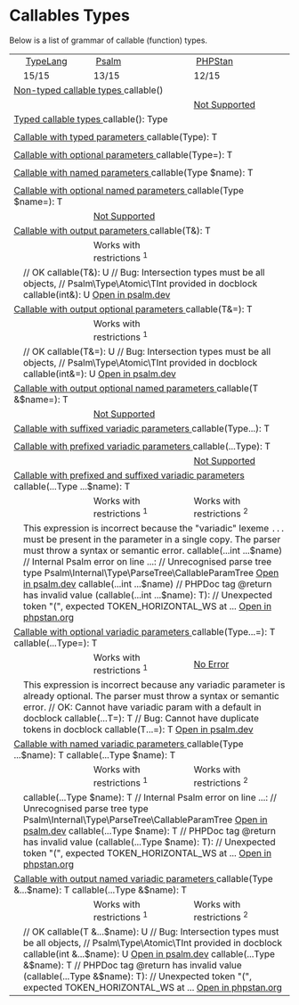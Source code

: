 # Callables Types

Below is a list of grammar of callable (function) types.

<table style="both">
    <tr>
        <td width="1"></td>
        <td>
            <icon src="typelang.svg" height="16"/>&nbsp;<a href="https://github.com/php-type-language">TypeLang</a>
        </td>
        <td>
            <icon src="psalm.png" height="16"/>&nbsp;<a href="https://github.com/vimeo/psalm">Psalm</a>
        </td>
        <td>
            <icon src="phpstan.png" height="16"/>&nbsp;<a href="https://github.com/phpstan">PHPStan</a>
        </td>
    </tr>
    <tr>
        <td></td>
        <td>
            <note>
                <format style="bold" color="DarkSeaGreen">15/15</format>
            </note>
        </td>
        <td>
            <warning>
                <format style="bold" color="RosyBrown">13/15</format>
            </warning>
        </td>
        <td>
            <warning>
                <format style="bold" color="RosyBrown">12/15</format>
            </warning>
        </td>
    </tr>
    <tr>
        <td colspan="4">
            <a href="callable-types.md">
                Non-typed callable types
            </a>
            <code-block lang="typescript">
            callable()
            </code-block>
        </td>
    </tr>
    <tr>
        <td></td>
        <td><icon src="ok.svg"/></td>
        <td><icon src="ok.svg"/></td>
        <td>
            <icon src="ko.svg"/>
            <a href="https://phpstan.org/r/a681d5d7-7632-42bf-bf8a-07ed1ae1c64c">
                Not Supported
            </a>
        </td>
    </tr>
    <tr>
        <td colspan="4">
            <a href="callable-types.md">
                Typed callable types
            </a>
            <code-block lang="typescript">
            callable(): Type
            </code-block>
        </td>
    </tr>
    <tr>
        <td></td>
        <td><icon src="ok.svg"/></td>
        <td><icon src="ok.svg"/></td>
        <td><icon src="ok.svg"/></td>
    </tr>
    <tr>
        <td colspan="4">
            <a href="callable-types.md">
                Callable with typed parameters
            </a>
            <code-block lang="typescript">
            callable(Type): T
            </code-block>
        </td>
    </tr>
    <tr>
        <td></td>
        <td><icon src="ok.svg"/></td>
        <td><icon src="ok.svg"/></td>
        <td><icon src="ok.svg"/></td>
    </tr>
    <tr>
        <td colspan="4">
            <a href="callable-types.md" anchor="optional-parameters">
                Callable with optional parameters
            </a>
            <code-block lang="typescript">
            callable(Type=): T
            </code-block>
        </td>
    </tr>
    <tr>
        <td></td>
        <td><icon src="ok.svg"/></td>
        <td><icon src="ok.svg"/></td>
        <td><icon src="ok.svg"/></td>
    </tr>
    <tr>
        <td colspan="4">
            <a href="callable-types.md" anchor="named-parameters">
                Callable with named parameters
            </a>
            <code-block lang="typescript">
            callable(Type $name): T
            </code-block>
        </td>
    </tr>
    <tr>
        <td></td>
        <td><icon src="ok.svg"/></td>
        <td><icon src="ok.svg"/></td>
        <td><icon src="ok.svg"/></td>
    </tr>
    <tr>
        <td colspan="4">
            <a href="callable-types.md">
                Callable with optional named parameters
            </a>
            <code-block lang="typescript">
            callable(Type $name=): T
            </code-block>
        </td>
    </tr>
    <tr>
        <td></td>
        <td><icon src="ok.svg"/></td>
        <td>
            <icon src="ko.svg"/>
            <a href="https://psalm.dev/r/9ae58ed797">
                Not Supported
            </a>
        </td>
        <td><icon src="ok.svg"/></td>
    </tr>
    <tr>
        <td colspan="4">
            <a href="callable-types.md" anchor="output-parameters">
                Callable with output parameters
            </a>
            <code-block lang="typescript">
            callable(T&): T
            </code-block>
        </td>
    </tr>
    <tr>
        <td></td>
        <td><icon src="ok.svg"/></td>
        <td><icon src="warning.svg"/> <a anchor="ref-13-1">Works with restrictions <sup>1</sup></a></td>
        <td><icon src="ok.svg"/></td>
    </tr>
    <tr>
        <td></td>
        <td colspan="3">
            <deflist collapsible="true">
                <def title="1. Psalm does NOT support literal types" id="ref-13-1">
                    <code-block lang="typescript">
                    // OK
                    callable(T&): U
                    </code-block>
                    <code-block lang="typescript">
                    // Bug: Intersection types must be all objects,
                    // Psalm\Type\Atomic\TInt provided in docblock
                    callable(int&): U
                    </code-block>
                    <a href="https://psalm.dev/r/9a5a81443f">Open in psalm.dev</a>
                </def>
            </deflist>
        </td>
    </tr>
    <tr>
        <td colspan="4">
            <a href="callable-types.md">
                Callable with output optional parameters
            </a>
            <code-block lang="typescript">
            callable(T&=): T
            </code-block>
        </td>
    </tr>
    <tr>
        <td></td>
        <td><icon src="ok.svg"/></td>
        <td><icon src="warning.svg"/> <a anchor="ref-14-1">Works with restrictions <sup>1</sup></a></td>
        <td><icon src="ok.svg"/></td>
    </tr>
    <tr>
        <td></td>
        <td colspan="3">
            <deflist collapsible="true">
                <def title="1. Psalm does NOT support literal types" id="ref-14-1">
                    <code-block lang="typescript">
                    // OK
                    callable(T&=): U
                    </code-block>
                    <code-block lang="typescript">
                    // Bug: Intersection types must be all objects,
                    // Psalm\Type\Atomic\TInt provided in docblock
                    callable(int&=): U
                    </code-block>
                    <a href="https://psalm.dev/r/33dde88598">Open in psalm.dev</a>
                </def>
            </deflist>
        </td>
    </tr>
    <tr>
        <td colspan="4">
            <a href="callable-types.md">
                Callable with output optional named parameters
            </a>
            <code-block lang="typescript">
            callable(T &$name=): T
            </code-block>
        </td>
    </tr>
    <tr>
        <td></td>
        <td><icon src="ok.svg"/></td>
        <td>
            <icon src="ko.svg"/>
            <a href="https://psalm.dev/r/7d7c34e559">
                Not Supported
            </a>
        </td>
        <td><icon src="ok.svg"/></td>
    </tr>
    <tr>
        <td colspan="4">
            <a href="callable-types.md" anchor="variadic-parameters">
                Callable with suffixed variadic parameters
            </a>
            <code-block lang="typescript">
            callable(Type...): T
            </code-block>
        </td>
    </tr>
    <tr>
        <td></td>
        <td><icon src="ok.svg"/></td>
        <td><icon src="ok.svg"/></td>
        <td><icon src="ok.svg"/></td>
    </tr>
    <tr>
        <td colspan="4">
            <a href="callable-types.md" anchor="variadic-parameters">
                Callable with prefixed variadic parameters
            </a>
            <code-block lang="typescript">
            callable(...Type): T
            </code-block>
        </td>
    </tr>
    <tr>
        <td></td>
        <td><icon src="ok.svg"/></td>
        <td><icon src="ok.svg"/></td>
        <td>
            <icon src="ko.svg"/>
            <a href="https://phpstan.org/r/a578af59-2099-4244-a297-67b74f9729b5">
                Not Supported
            </a>
        </td>
    </tr>
    <tr>
        <td colspan="4">
            <a href="callable-types.md" anchor="variadic-parameters">
                Callable with prefixed and suffixed variadic parameters
            </a>
            <code-block lang="typescript">
            callable(...Type ...$name): T
            </code-block>
        </td>
    </tr>
    <tr>
        <td></td>
        <td><icon src="ok.svg"/></td>
        <td><icon src="warning.svg"/> <a anchor="ref-15-1">Works with restrictions <sup>1</sup></a></td>
        <td><icon src="warning.svg"/> <a anchor="ref-15-2">Works with restrictions <sup>2</sup></a></td>
    </tr>
    <tr>
        <td></td>
        <td colspan="3">
            <tip>
                This expression is incorrect because the "variadic" 
                lexeme <code>...</code> must be present in the parameter 
                in a single copy. The parser must throw a syntax or 
                semantic error.
            </tip>
            <deflist collapsible="true">
                <def title="1. Psalm throws an internal error instead of a valid error message" id="ref-15-1">
                    <code-block lang="typescript">
                    callable(...int ...$name)
                    // Internal Psalm error on line ...: 
                    // Unrecognised parse tree type Psalm\Internal\Type\ParseTree\CallableParamTree
                    </code-block>
                    <a href="https://psalm.dev/r/d802f62027">Open in psalm.dev</a>
                </def>
                <def title="2. PHPStan does not support prefixed variadic parameters" id="ref-15-2">
                    <code-block lang="typescript">
                    callable(...int ...$name)
                    // PHPDoc tag @return has invalid value (callable(...int ...$name): T): 
                    // Unexpected token "(", expected TOKEN_HORIZONTAL_WS at ...
                    </code-block>
                    <a href="https://phpstan.org/r/f1f73f78-cebe-4cf6-887c-e6516d684230">Open in phpstan.org</a>
                </def>
            </deflist>
        </td>
    </tr>
    <tr>
        <td colspan="4">
            <a href="callable-types.md" anchor="variadic-parameters">
                Callable with optional variadic parameters
            </a>
            <code-block lang="typescript">
            callable(Type...=): T
            callable(...Type=): T
            </code-block>
        </td>
    </tr>
    <tr>
        <td></td>
        <td><icon src="ok.svg"/></td>
        <td><icon src="warning.svg"/> <a anchor="ref-16-1">Works with restrictions <sup>1</sup></a></td>
        <td>
            <icon src="ko.svg" />
            <a href="https://phpstan.org/r/0a7c61e9-691d-414c-983c-b5c32f472214">
                No Error
            </a>
        </td>
    </tr>
    <tr>
        <td></td>
        <td colspan="3">
            <tip>
                This expression is incorrect because any variadic 
                parameter is already optional. The parser must 
                throw a syntax or semantic error.
            </tip>
            <deflist collapsible="true">
                <def title="1. Psalm error depends on parameter definition syntax" id="ref-16-1">
                    <code-block lang="typescript">
                    // OK: Cannot have variadic param with a default in docblock
                    callable(...T=): T
                    </code-block>
                    <code-block lang="typescript">
                    // Bug: Cannot have duplicate tokens in docblock
                    callable(T...=): T
                    </code-block>
                    <a href="https://psalm.dev/r/7e5482be69">Open in psalm.dev</a>
                </def>
            </deflist>
        </td>
    </tr>
    <tr>
        <td colspan="4">
            <a href="callable-types.md" anchor="variadic-parameters">
                Callable with named variadic parameters
            </a>
            <code-block lang="typescript">
            callable(Type ...$name): T
            callable(...Type $name): T
            </code-block>
        </td>
    </tr>
    <tr>
        <td></td>
        <td><icon src="ok.svg"/></td>
        <td><icon src="warning.svg"/> <a anchor="ref-17-1">Works with restrictions <sup>1</sup></a></td>
        <td><icon src="warning.svg"/> <a anchor="ref-17-2">Works with restrictions <sup>2</sup></a></td>
    </tr>
    <tr>
        <td></td>
        <td colspan="3">
            <deflist collapsible="true">
                <def title="1. Psalm throws an internal error if using prefix syntax" id="ref-17-1">
                    <code-block lang="typescript">
                    callable(...Type $name): T
                    // Internal Psalm error on line ...: 
                    // Unrecognised parse tree type Psalm\Internal\Type\ParseTree\CallableParamTree
                    </code-block>
                    <a href="https://psalm.dev/r/2cf0778b29">Open in psalm.dev</a>
                </def>
                <def title="2. PHPStan does not support prefixed variadic parameters" id="ref-17-2">
                   <code-block lang="typescript">
                    callable(...Type $name): T
                    // PHPDoc tag @return has invalid value (callable(...Type $name): T): 
                    // Unexpected token "(", expected TOKEN_HORIZONTAL_WS at ...
                    </code-block>
                    <a href="https://phpstan.org/r/13de8276-eeac-4a0f-8344-06025ca3c781">Open in phpstan.org</a>
                </def>
            </deflist>
        </td>
    </tr>
    <tr>
        <td colspan="4">
            <a href="callable-types.md" anchor="variadic-parameters">
                Callable with output named variadic parameters
            </a>
            <code-block lang="typescript">
            callable(Type &...$name): T
            callable(...Type &$name): T
            </code-block>
        </td>
    </tr>
    <tr>
        <td></td>
        <td><icon src="ok.svg"/></td>
        <td><icon src="warning.svg"/> <a anchor="ref-18-1">Works with restrictions <sup>1</sup></a></td>
        <td><icon src="warning.svg"/> <a anchor="ref-18-2">Works with restrictions <sup>2</sup></a></td>
    </tr>
    <tr>
        <td></td>
        <td colspan="3">
            <deflist collapsible="true">
                <def title="1. Psalm does NOT support literal types" id="ref-18-1">
                    <code-block lang="typescript">
                    // OK
                    callable(T &...$name): U
                    </code-block>
                    <code-block lang="typescript">
                    // Bug: Intersection types must be all objects,
                    // Psalm\Type\Atomic\TInt provided in docblock
                    callable(int &...$name): U
                    </code-block>
                    <a href="https://psalm.dev/r/33dde88598">Open in psalm.dev</a>
                </def>
                <def title="2. PHPStan does not support prefixed variadic parameters" id="ref-18-2">
                   <code-block lang="typescript">
                    callable(...Type &$name): T
                    // PHPDoc tag @return has invalid value (callable(...Type &$name): T): 
                    // Unexpected token "(", expected TOKEN_HORIZONTAL_WS at ...
                    </code-block>
                    <a href="https://phpstan.org/r/c5eba3e1-8c59-4066-a96a-070b82632495">Open in phpstan.org</a>
                </def>
            </deflist>
        </td>
    </tr>
</table>
